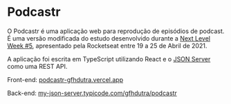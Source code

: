# Podcastr
O Podcastr é uma aplicação web para reprodução de episódios de podcast. É uma versão modificada do estudo desenvolvido durante a [Next Level Week #5](https://nextlevelweek.com/), apresentado pela Rocketseat entre 19 a 25 de Abril de 2021.

A aplicação foi escrita em TypeScript utilizando React e o [JSON Server](https://github.com/typicode/json-server) como uma REST API.

Front-end: [podcastr-gfhdutra.vercel.app](https://podcastr-gfhdutra.vercel.app/)

Back-end: [my-json-server.typicode.com/gfhdutra/podcastr](https://my-json-server.typicode.com/gfhdutra/podcastr)
